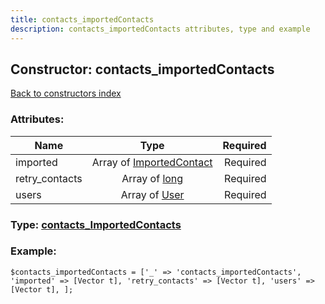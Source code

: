 ```yaml
---
title: contacts_importedContacts
description: contacts_importedContacts attributes, type and example
---
```

## Constructor: contacts\_importedContacts  
[Back to constructors index](index.md)



### Attributes:

| Name     |    Type       | Required |
|----------|:-------------:|---------:|
|imported|Array of [ImportedContact](../types/ImportedContact.md) | Required|
|retry\_contacts|Array of [long](../types/long.md) | Required|
|users|Array of [User](../types/User.md) | Required|



### Type: [contacts\_ImportedContacts](../types/contacts_ImportedContacts.md)


### Example:

```
$contacts_importedContacts = ['_' => 'contacts_importedContacts', 'imported' => [Vector t], 'retry_contacts' => [Vector t], 'users' => [Vector t], ];
```  

